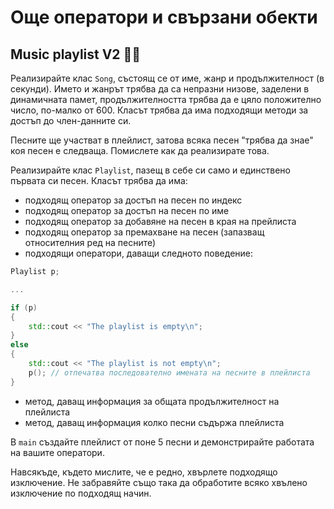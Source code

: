 # Още оператори и свързани обекти

## Music playlist V2 :musical_score::microphone:	

Реализирайте клас `Song`, състоящ се от име, жанр и продължителност (в секунди). Името и жанрът трябва да са непразни низове, заделени в динамичната памет, продължителността трябва да е цяло положително число, по-малко от 600. Класът трябва да има подходящи методи за достъп до член-данните си.

Песните ще участват в плейлист, затова всяка песен "трябва да знае" коя песен е следваща. Помислете как да реализирате това.

Реализирайте клас `Playlist`, пазещ в себе си само и единствено първата си песен. Класът трябва да има:
 - подходящ оператор за достъп на песен по индекс
 - подходящ оператор за достъп на песен по име
 - подходящ оператор за добавяне на песен в края на прейлиста
 - подходящ оператор за премахване на песен (запазващ относителния ред на песните)
 - подходящи оператори, даващи следното поведение:
```c++
Playlist p;

...

if (p)
{
    std::cout << "The playlist is empty\n"; 
}
else
{
    std::cout << "The playlist is not empty\n";
    p(); // отпечатва последователно имената на песните в плейлиста
}
 ```
 - метод, даващ информация за общата продължителност на плейлиста
 - метод, даващ информация колко песни съдържа плейлиста

В `main` създайте плейлист от поне 5 песни и демонстрирайте работата на вашите оператори.

Навсякъде, където мислите, че е редно, хвърлете подходящо изключение. Не забравяйте също така да обработите всяко хвълено изключение по подходящ начин.
